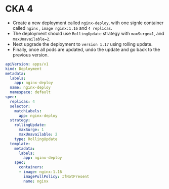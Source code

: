 # CKA 4

- Create a new deployment called `nginx-deploy`, with one signle container called `nginx` , `image nginx:1.16` and `4 replicas`.
- The deployment should use `RollingUpdate` strategy with `maxSurge=1`, and `maxUnavailable=2`.
- Next upgrade the deployment to `version 1.17` using rolling update.
- Finally, once all pods are updated, undo the update and go back to the previous version.

```yaml
apiVersion: apps/v1
kind: Deployment
metadata:
  labels:
    app: nginx-deploy
  name: nginx-deploy
  namespace: default
spec:
  replicas: 4
  selector:
    matchLabels:
      app: nginx-deploy
  strategy:
    rollingUpdate:
      maxSurge: 1
      maxUnavailable: 2
    type: RollingUpdate
  template:
    metadata:
      labels:
        app: nginx-deploy
    spec:
      containers:
      - image: nginx:1.16
        imagePullPolicy: IfNotPresent
        name: nginx
```
